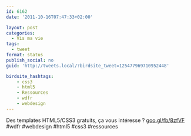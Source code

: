 ```yaml
---
id: 6162
date: '2011-10-16T07:47:33+02:00'

layout: post
categories:
  - Vis ma vie
tags:
  - tweet
format: status
publish_social: no
guid: 'http://tweets.local/?birdsite_tweet=125477969710952448'

birdsite_hashtags:
    - css3
    - html5
    - Ressources
    - wdfr
    - webdesign
---
```


Des templates HTML5/CSS3 gratuits, ça vous intéresse ? [goo.gl/fb/8zfVF](http://goo.gl/fb/8zfVF) #wdfr #webdesign #html5 #css3 #ressources